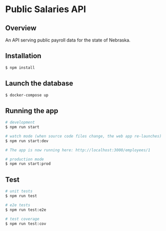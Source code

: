 # Public Salaries API

## Overview

An API serving public payroll data for the state of Nebraska.

## Installation

```bash
$ npm install
```

## Launch the database

```bash
$ docker-compose up
```

## Running the app

```bash
# development
$ npm run start

# watch mode (when source code files change, the web app re-launches)
$ npm run start:dev

# The app is now running here: http://localhost:3000/employees/1

# production mode
$ npm run start:prod
```

## Test

```bash
# unit tests
$ npm run test

# e2e tests
$ npm run test:e2e

# test coverage
$ npm run test:cov
```
